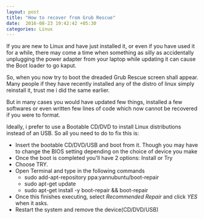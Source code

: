 ```yaml
---
layout: post
title: "How to recover from Grub Rescue"
date:  2016-08-23 19:42:42 +05:30
categories: Linux
---
```


If you are new to Linux and have just installed it, or even if you have used it for a while, there may come a time when something as silly as accidentally unplugging the power adapter from your laptop while updating it can cause the Boot loader to go kaput.

So, when you now try to boot the dreaded Grub Rescue screen shall appear. Many people if they have recently installed any of the distro of linux simply reinstall it, trust me i did the same earlier.

But in many cases you would have updated few things, installed a few softwares or even written few lines of code which now cannot be recovered if you were to format.

Ideally, i prefer to use a Bootable CD/DVD to install Linux distributions instead of an USB. So all you need to do to fix this is:

* Insert the bootable CD/DVD/USB and boot from it. Though you may have to change the BIOS setting depending on the choice of device you make
* Once the boot is completed you'll have 2 options: Install or Try
* Choose TRY.
* Open Terminal and type in the following commands
    * sudo add-apt-repository ppa:yannubuntu/boot-repair
    * sudo apt-get update
    * sudo apt-get install -y boot-repair && boot-repair
* Once this finishes executing, select *Recommended Repair* and click *YES* when it asks.
* Restart the system and remove the device(CD/DVD/USB)

